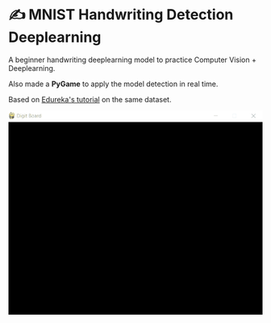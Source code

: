 # ✍ MNIST Handwriting Detection Deeplearning

A beginner handwriting deeplearning model to practice Computer Vision + Deeplearning.

Also made a **PyGame** to apply the model detection in real time.

Based on [Edureka's tutorial](https://www.youtube.com/watch?v=L2cAjgc1-bo) on the same dataset.

![Preview Image](/preview.gif)

